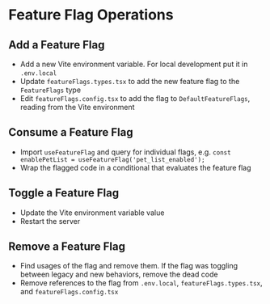 # Feature Flag Operations

## Add a Feature Flag
- Add a new Vite environment variable. For local development put it in `.env.local`
- Update `featureFlags.types.tsx` to add the new feature flag to the `FeatureFlags` type
- Edit `featureFlags.config.tsx` to add the flag to `DefaultFeatureFlags`, reading from the Vite environment

## Consume a Feature Flag
- Import `useFeatureFlag` and query for individual flags, e.g. ```const enablePetList = useFeatureFlag('pet_list_enabled');```
- Wrap the flagged code in a conditional that evaluates the feature flag

## Toggle a Feature Flag
- Update the Vite environment variable value
- Restart the server

## Remove a Feature Flag
- Find usages of the flag and remove them. If the flag was toggling between legacy and new behaviors, remove the dead code
- Remove references to the flag from `.env.local`, `featureFlags.types.tsx`, and `featureFlags.config.tsx`
